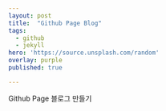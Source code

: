 ```yaml
---
layout: post
title:  "Github Page Blog"
tags:
  - github
  - jekyll
hero: 'https://source.unsplash.com/random'
overlay: purple
published: true

---
```

Github Page 블로그 만들기